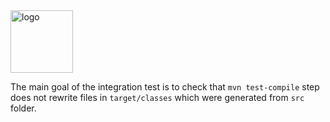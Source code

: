 <img alt="logo" src="https://www.objectionary.com/cactus.svg" height="100px" />

The main goal of the integration test is to check that `mvn test-compile` step does not rewrite
files in `target/classes` which were generated from `src` folder.
